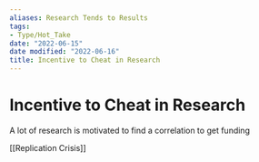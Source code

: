```yaml
---
aliases: Research Tends to Results
tags:
- Type/Hot_Take
date: "2022-06-15"
date modified: "2022-06-16"
title: Incentive to Cheat in Research
---
```


# Incentive to Cheat in Research
A lot of research is motivated to find a correlation to get funding

[[Replication Crisis]]

